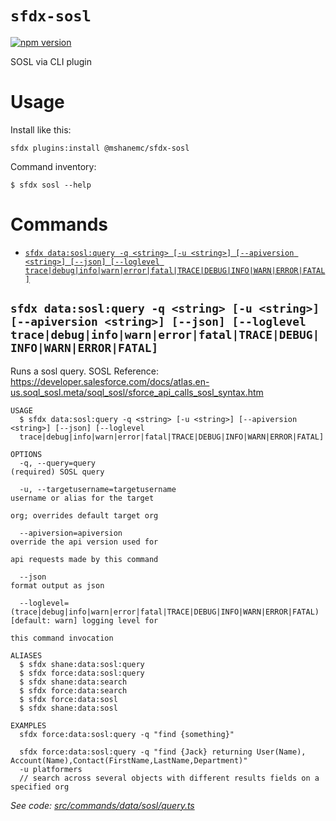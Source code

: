 # `sfdx-sosl`

[![npm version](https://badge.fury.io/js/%40mshanemc%2Fsfdx-sosl.svg)](https://badge.fury.io/js/%40mshanemc%2Fsfdx-sosl)

SOSL via CLI plugin

# Usage

Install like this:

`sfdx plugins:install @mshanemc/sfdx-sosl`

Command inventory:

```
$ sfdx sosl --help
```

# Commands

<!-- commands -->

-   [`sfdx data:sosl:query -q <string> [-u <string>] [--apiversion <string>] [--json] [--loglevel trace|debug|info|warn|error|fatal|TRACE|DEBUG|INFO|WARN|ERROR|FATAL]`](#sfdx-datasoslquery--q-string--u-string---apiversion-string---json---loglevel-tracedebuginfowarnerrorfataltracedebuginfowarnerrorfatal)

## `sfdx data:sosl:query -q <string> [-u <string>] [--apiversion <string>] [--json] [--loglevel trace|debug|info|warn|error|fatal|TRACE|DEBUG|INFO|WARN|ERROR|FATAL]`

Runs a sosl query. SOSL Reference: https://developer.salesforce.com/docs/atlas.en-us.soql_sosl.meta/soql_sosl/sforce_api_calls_sosl_syntax.htm

```
USAGE
  $ sfdx data:sosl:query -q <string> [-u <string>] [--apiversion <string>] [--json] [--loglevel
  trace|debug|info|warn|error|fatal|TRACE|DEBUG|INFO|WARN|ERROR|FATAL]

OPTIONS
  -q, --query=query                                                                 (required) SOSL query

  -u, --targetusername=targetusername                                               username or alias for the target
                                                                                    org; overrides default target org

  --apiversion=apiversion                                                           override the api version used for
                                                                                    api requests made by this command

  --json                                                                            format output as json

  --loglevel=(trace|debug|info|warn|error|fatal|TRACE|DEBUG|INFO|WARN|ERROR|FATAL)  [default: warn] logging level for
                                                                                    this command invocation

ALIASES
  $ sfdx shane:data:sosl:query
  $ sfdx force:data:sosl:query
  $ sfdx shane:data:search
  $ sfdx force:data:search
  $ sfdx force:data:sosl
  $ sfdx shane:data:sosl

EXAMPLES
  sfdx force:data:sosl:query -q "find {something}"

  sfdx force:data:sosl:query -q "find {Jack} returning User(Name), Account(Name),Contact(FirstName,LastName,Department)"
  -u platformers
  // search across several objects with different results fields on a specified org
```

_See code: [src/commands/data/sosl/query.ts](https://github.com/mshanemc/sfdx-sosl/blob/v1.1.0/src/commands/data/sosl/query.ts)_

<!-- commandsstop -->
